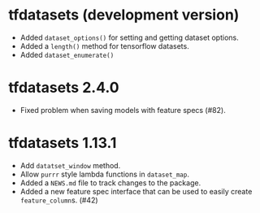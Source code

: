 # tfdatasets (development version)

- Added `dataset_options()` for setting and getting dataset options.
- Added a `length()` method for tensorflow datasets.
- Added `dataset_enumerate()`

# tfdatasets 2.4.0

- Fixed problem when saving models with feature specs (#82).

# tfdatasets 1.13.1

* Add `datatset_window` method.
* Allow `purrr` style lambda functions in `dataset_map`.
* Added a `NEWS.md` file to track changes to the package.
* Added a new feature spec interface that can be used to easily create `feature_column`s. (#42)
